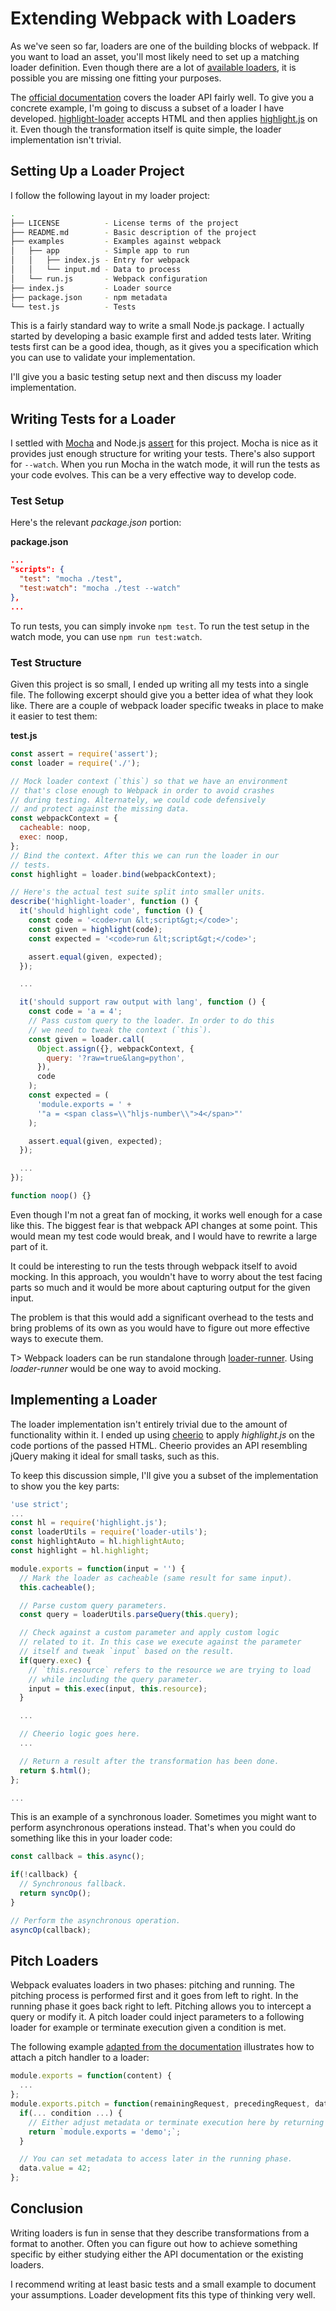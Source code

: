 # Extending Webpack with Loaders

As we've seen so far, loaders are one of the building blocks of webpack. If you want to load an asset, you'll most likely need to set up a matching loader definition. Even though there are a lot of [available loaders](https://webpack.js.org/loaders/), it is possible you are missing one fitting your purposes.

The [official documentation](https://webpack.js.org/api/loaders/) covers the loader API fairly well. To give you a concrete example, I'm going to discuss a subset of a loader I have developed. [highlight-loader](https://github.com/bebraw/highlight-loader) accepts HTML and then applies [highlight.js](https://highlightjs.org/) on it. Even though the transformation itself is quite simple, the loader implementation isn't trivial.

## Setting Up a Loader Project

I follow the following layout in my loader project:

```bash
.
├── LICENSE          - License terms of the project
├── README.md        - Basic description of the project
├── examples         - Examples against webpack
│   ├── app          - Simple app to run
│   │   ├── index.js - Entry for webpack
│   │   └── input.md - Data to process
│   └── run.js       - Webpack configuration
├── index.js         - Loader source
├── package.json     - npm metadata
└── test.js          - Tests
```

This is a fairly standard way to write a small Node.js package. I actually started by developing a basic example first and added tests later. Writing tests first can be a good idea, though, as it gives you a specification which you can use to validate your implementation.

I'll give you a basic testing setup next and then discuss my loader implementation.

## Writing Tests for a Loader

I settled with [Mocha](https://mochajs.org/) and Node.js [assert](https://nodejs.org/api/assert.html) for this project. Mocha is nice as it provides just enough structure for writing your tests. There's also support for `--watch`. When you run Mocha in the watch mode, it will run the tests as your code evolves. This can be a very effective way to develop code.

### Test Setup

Here's the relevant *package.json* portion:

**package.json**

```json
...
"scripts": {
  "test": "mocha ./test",
  "test:watch": "mocha ./test --watch"
},
...
```

To run tests, you can simply invoke `npm test`. To run the test setup in the watch mode, you can use `npm run test:watch`.

### Test Structure

Given this project is so small, I ended up writing all my tests into a single file. The following excerpt should give you a better idea of what they look like. There are a couple of webpack loader specific tweaks in place to make it easier to test them:

**test.js**

```javascript
const assert = require('assert');
const loader = require('./');

// Mock loader context (`this`) so that we have an environment
// that's close enough to Webpack in order to avoid crashes
// during testing. Alternately, we could code defensively
// and protect against the missing data.
const webpackContext = {
  cacheable: noop,
  exec: noop,
};
// Bind the context. After this we can run the loader in our
// tests.
const highlight = loader.bind(webpackContext);

// Here's the actual test suite split into smaller units.
describe('highlight-loader', function () {
  it('should highlight code', function () {
    const code = '<code>run &lt;script&gt;</code>';
    const given = highlight(code);
    const expected = '<code>run &lt;script&gt;</code>';

    assert.equal(given, expected);
  });

  ...

  it('should support raw output with lang', function () {
    const code = 'a = 4';
    // Pass custom query to the loader. In order to do this
    // we need to tweak the context (`this`).
    const given = loader.call(
      Object.assign({}, webpackContext, {
        query: '?raw=true&lang=python',
      }),
      code
    );
    const expected = (
      'module.exports = ' +
      '"a = <span class=\\"hljs-number\\">4</span>"'
    );

    assert.equal(given, expected);
  });

  ...
});

function noop() {}
```

Even though I'm not a great fan of mocking, it works well enough for a case like this. The biggest fear is that webpack API changes at some point. This would mean my test code would break, and I would have to rewrite a large part of it.

It could be interesting to run the tests through webpack itself to avoid mocking. In this approach, you wouldn't have to worry about the test facing parts so much and it would be more about capturing output for the given input.

The problem is that this would add a significant overhead to the tests and bring problems of its own as you would have to figure out more effective ways to execute them.

T> Webpack loaders can be run standalone through [loader-runner](https://www.npmjs.com/package/loader-runner). Using *loader-runner* would be one way to avoid mocking.

## Implementing a Loader

The loader implementation isn't entirely trivial due to the amount of functionality within it. I ended up using [cheerio](https://www.npmjs.org/package/cheerio) to apply *highlight.js* on the code portions of the passed HTML. Cheerio provides an API resembling jQuery making it ideal for small tasks, such as this.

To keep this discussion simple, I'll give you a subset of the implementation to show you the key parts:

```javascript
'use strict';
...
const hl = require('highlight.js');
const loaderUtils = require('loader-utils');
const highlightAuto = hl.highlightAuto;
const highlight = hl.highlight;

module.exports = function(input = '') {
  // Mark the loader as cacheable (same result for same input).
  this.cacheable();

  // Parse custom query parameters.
  const query = loaderUtils.parseQuery(this.query);

  // Check against a custom parameter and apply custom logic
  // related to it. In this case we execute against the parameter
  // itself and tweak `input` based on the result.
  if(query.exec) {
    // `this.resource` refers to the resource we are trying to load
    // while including the query parameter.
    input = this.exec(input, this.resource);
  }

  ...

  // Cheerio logic goes here.
  ...

  // Return a result after the transformation has been done.
  return $.html();
};

...
```

This is an example of a synchronous loader. Sometimes you might want to perform asynchronous operations instead. That's when you could do something like this in your loader code:

```javascript
const callback = this.async();

if(!callback) {
  // Synchronous fallback.
  return syncOp();
}

// Perform the asynchronous operation.
asyncOp(callback);
```

## Pitch Loaders

Webpack evaluates loaders in two phases: pitching and running. The pitching process is performed first and it goes from left to right. In the running phase it goes back right to left. Pitching allows you to intercept a query or modify it. A pitch loader could inject parameters to a following loader for example or terminate execution given a condition is met.

The following example [adapted from the documentation](https://webpack.js.org/api/loaders/#pitching-loader) illustrates how to attach a pitch handler to a loader:

```javascript
module.exports = function(content) {
  ...
};
module.exports.pitch = function(remainingRequest, precedingRequest, data) {
  if(... condition ...) {
    // Either adjust metadata or terminate execution here by returning
    return `module.exports = 'demo';`;
  }

  // You can set metadata to access later in the running phase.
  data.value = 42;
};
```

## Conclusion

Writing loaders is fun in sense that they describe transformations from a format to another. Often you can figure out how to achieve something specific by either studying either the API documentation or the existing loaders.

I recommend writing at least basic tests and a small example to document your assumptions. Loader development fits this type of thinking very well.
